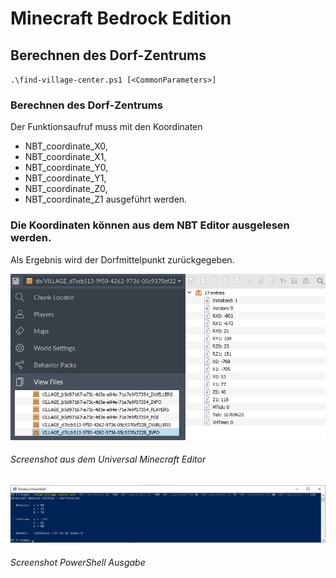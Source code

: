 # Minecraft Bedrock Edition
## Berechnen des Dorf-Zentrums

`.\find-village-center.ps1 [<CommonParameters>]`

### Berechnen des Dorf-Zentrums
Der Funktionsaufruf muss mit den Koordinaten 
- NBT_coordinate_X0,
- NBT_coordinate_X1,
- NBT_coordinate_Y0,
- NBT_coordinate_Y1,
- NBT_coordinate_Z0,
- NBT_coordinate_Z1 ausgeführt werden.

### Die Koordinaten können aus dem NBT Editor ausgelesen werden.
Als Ergebnis wird der Dorfmittelpunkt zurückgegeben.

![Screenshot Universal Minecraft Editor](https://github.com/dr-woitschek/spielkiste/blob/master/minecraft/find-village-center/find-village-center_NBT-Informationen.jpg)
###### Screenshot aus dem Universal Minecraft Editor

![Screenshot PowerShell Ausgabe](https://github.com/dr-woitschek/spielkiste/blob/master/minecraft/find-village-center/find-village-center_PowerShell-Output.jpg)
###### Screenshot PowerShell Ausgabe
